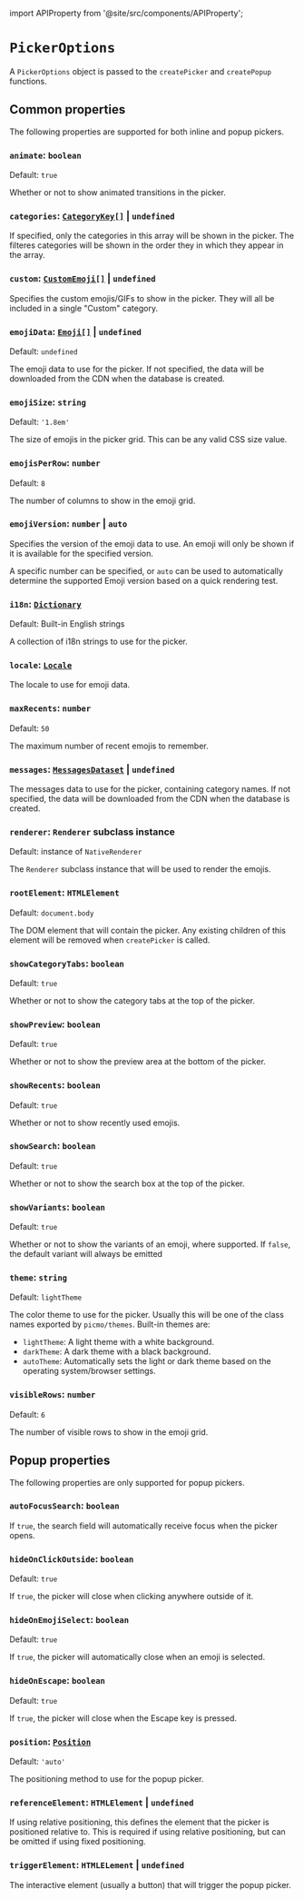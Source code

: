 import APIProperty from '@site/src/components/APIProperty';

# `PickerOptions`

A `PickerOptions` object is passed to the `createPicker` and `createPopup` functions.

## Common properties

The following properties are supported for both inline and popup pickers.

### `animate`: `boolean`

Default: `true`

Whether or not to show animated transitions in the picker.

### `categories`: [`CategoryKey[]`](./category-key) | `undefined`

If specified, only the categories in this array will be shown in the picker. The filteres categories will be shown in the order they in which they appear in the array.

### `custom`: [`CustomEmoji[]`](./custom-emoji) | `undefined`

Specifies the custom emojis/GIFs to show in the picker. They will all be included in a single "Custom" category.

### `emojiData`: [`Emoji[]`](https://emojibase.dev/api/emojibase/interface/Emoji) | `undefined`

Default: `undefined`

The emoji data to use for the picker. If not specified, the data will be downloaded from the CDN when the database is created.

### `emojiSize`: `string`

Default: `'1.8em'`

The size of emojis in the picker grid. This can be any valid CSS size value.

### `emojisPerRow`: `number`

Default: `8`

The number of columns to show in the emoji grid.

### `emojiVersion`: `number` | `auto`

Specifies the version of the emoji data to use. An emoji will only be shown if it is available for the specified version.

A specific number can be specified, or `auto` can be used to automatically determine the supported Emoji version based on a quick rendering test.

### `i18n`: [`Dictionary`](./dictionary)

Default: Built-in English strings

A collection of i18n strings to use for the picker.

### `locale`: [`Locale`](https://emojibase.dev/api/emojibase#Locale)

The locale to use for emoji data. 

### `maxRecents`: `number`

Default: `50`

The maximum number of recent emojis to remember.

### `messages`: [`MessagesDataset`](https://emojibase.dev/api/emojibase/interface/MessagesDataset) | `undefined`

The messages data to use for the picker, containing category names. If not specified, the data will be downloaded from the CDN when the database is created.

### `renderer`: `Renderer` subclass instance

Default: instance of `NativeRenderer`

The `Renderer` subclass instance that will be used to render the emojis.

### `rootElement`: `HTMLElement`

Default: `document.body`

The DOM element that will contain the picker. Any existing children of this element will be removed when `createPicker` is called.

### `showCategoryTabs`: `boolean`

Default: `true`

Whether or not to show the category tabs at the top of the picker.

### `showPreview`: `boolean`

Default: `true`

Whether or not to show the preview area at the bottom of the picker.

### `showRecents`: `boolean`

Default: `true`

Whether or not to show recently used emojis.

### `showSearch`: `boolean`

Default: `true`

Whether or not to show the search box at the top of the picker.

### `showVariants`: `boolean`

Default: `true`

Whether or not to show the variants of an emoji, where supported. If `false`, the default variant will always be emitted

### `theme`: `string`

Default: `lightTheme`

The color theme to use for the picker. Usually this will be one of the class names exported by `picmo/themes`. Built-in themes are:

- `lightTheme`: A light theme with a white background.
- `darkTheme`: A dark theme with a black background.
- `autoTheme`: Automatically sets the light or dark theme based on the operating system/browser settings.

### `visibleRows`: `number`

Default: `6`

The number of visible rows to show in the emoji grid.

## Popup properties

The following properties are only supported for popup pickers.

### `autoFocusSearch`: `boolean`

If `true`, the search field will automatically receive focus when the picker opens.

### `hideOnClickOutside`: `boolean`

Default: `true`

If `true`, the picker will close when clicking anywhere outside of it.

### `hideOnEmojiSelect`: `boolean`

Default: `true`

If `true`, the picker will automatically close when an emoji is selected.

### `hideOnEscape`: `boolean`

Default: `true`

If `true`, the picker will close when the Escape key is pressed.

### `position`: [`Position`](./position)

Default: `'auto'`

The positioning method to use for the popup picker.

### `referenceElement`: `HTMLElement` | `undefined`

If using relative positioning, this defines the element that the picker is positioned relative to. This is required if using relative positioning, but can be omitted if using fixed positioning.

### `triggerElement`: `HTMLELement` | `undefined`

The interactive element (usually a button) that will trigger the popup picker.
